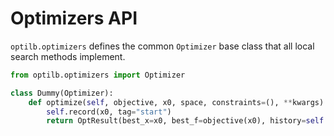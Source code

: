 # Optimizers API

`optilb.optimizers` defines the common `Optimizer` base class that all local search methods implement.

```python
from optilb.optimizers import Optimizer

class Dummy(Optimizer):
    def optimize(self, objective, x0, space, constraints=(), **kwargs):
        self.record(x0, tag="start")
        return OptResult(best_x=x0, best_f=objective(x0), history=self.history)
```
